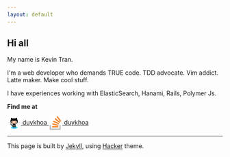 ```yaml
---
layout: default
---
```


## Hi all

My name is Kevin Tran.

I'm a web developer who demands TRUE code. TDD advocate. Vim addict. Latte maker. Make cool stuff.

I have experiences working with ElasticSearch, Hanami, Rails, Polymer Js.

**Find me at**

<a href="{{ site.github.page  }}">
  <img src="/assets/images/github.png" height="32" style="vertical-align: middle">
  <span>duykhoa</span>
</a>

<a href="{{ site.stackoverflow.page }}">
  <img src="/assets/images/stackoverflow.png" height="32" style="vertical-align: middle">
  <span>duykhoa</span>
</a>

---

This page is built by [Jekyll](https://jekyllrb.com/),
using [Hacker](https://github.com/pages-themes/hacker) theme.
